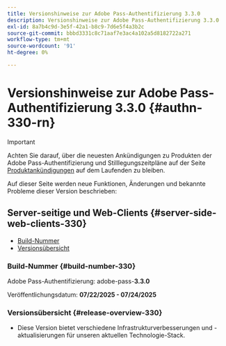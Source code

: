```yaml
---
title: Versionshinweise zur Adobe Pass-Authentifizierung 3.3.0
description: Versionshinweise zur Adobe Pass-Authentifizierung 3.3.0
exl-id: 8a7b4c9d-3e5f-42a1-b8c9-7d6e5f4a3b2c
source-git-commit: bbbd3331c8c71aaf7e3ac4a102a5d8182722a271
workflow-type: tm+mt
source-wordcount: '91'
ht-degree: 0%

---
```


# Versionshinweise zur Adobe Pass-Authentifizierung 3.3.0 {#authn-330-rn}

>[!IMPORTANT]
>
> Achten Sie darauf, über die neuesten Ankündigungen zu Produkten der Adobe Pass-Authentifizierung und Stilllegungszeitpläne auf der Seite [Produktankündigungen](/help/authentication/product-announcements.md) auf dem Laufenden zu bleiben.

Auf dieser Seite werden neue Funktionen, Änderungen und bekannte Probleme dieser Version beschrieben:

## Server-seitige und Web-Clients {#server-side-web-clients-330}

* [Build-Nummer](#build-number-330)
* [Versionsübersicht](#release-overview-330)

### Build-Nummer {#build-number-330}

Adobe Pass-Authentifizierung: adobe-pass-**3.3.0**

Veröffentlichungsdatum: **07/22/2025 - 07/24/2025**

### Versionsübersicht {#release-overview-330}

* Diese Version bietet verschiedene Infrastrukturverbesserungen und -aktualisierungen für unseren aktuellen Technologie-Stack.
